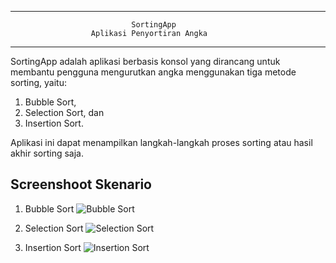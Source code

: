 ------------------------------------------------------------------------------
                               SortingApp                                 
                      Aplikasi Penyortiran Angka                          
------------------------------------------------------------------------------
SortingApp adalah aplikasi berbasis konsol yang dirancang untuk membantu 
pengguna mengurutkan angka menggunakan tiga metode sorting, yaitu: 
1. Bubble Sort, 
2. Selection Sort, dan 
3. Insertion Sort. 

Aplikasi ini dapat menampilkan langkah-langkah proses sorting atau hasil akhir 
sorting saja.

## Screenshoot Skenario ##
1. Bubble Sort
![Bubble Sort](https://github.com/user-attachments/assets/79a8a840-60dc-4be3-86b6-622fdf8e07dd)

2. Selection Sort
![Selection Sort](https://github.com/user-attachments/assets/8d22c19c-13a8-48df-a576-050a3c51bd6d) 

3. Insertion Sort
![Insertion Sort](https://github.com/user-attachments/assets/4511be6d-475b-47ed-b32a-c7faab385a64)
